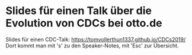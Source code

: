 # Slides für einen Talk über die Evolution von CDCs bei otto.de

Slides für einen CDC-Talk: https://tomvollerthun1337.github.io/CDCs2019/
Dort kommt man mit 's' zu den Speaker-Notes, mit 'Esc' zur Übersicht.
